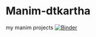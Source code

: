 # Manim-dtkartha
my manim projects
[![Binder](https://mybinder.org/badge_logo.svg)](https://mybinder.org/v2/gh/dtkartha/Manim-dtkartha/HEAD)
